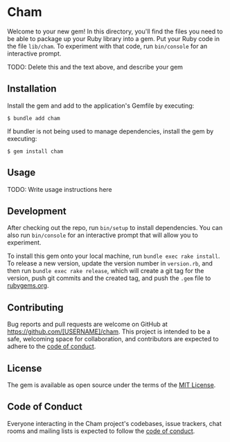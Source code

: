 # Cham

Welcome to your new gem! In this directory, you'll find the files you need to be able to package up your Ruby library into a gem. Put your Ruby code in the file `lib/cham`. To experiment with that code, run `bin/console` for an interactive prompt.

TODO: Delete this and the text above, and describe your gem

## Installation

Install the gem and add to the application's Gemfile by executing:

    $ bundle add cham

If bundler is not being used to manage dependencies, install the gem by executing:

    $ gem install cham

## Usage

TODO: Write usage instructions here

## Development

After checking out the repo, run `bin/setup` to install dependencies. You can also run `bin/console` for an interactive prompt that will allow you to experiment.

To install this gem onto your local machine, run `bundle exec rake install`. To release a new version, update the version number in `version.rb`, and then run `bundle exec rake release`, which will create a git tag for the version, push git commits and the created tag, and push the `.gem` file to [rubygems.org](https://rubygems.org).

## Contributing

Bug reports and pull requests are welcome on GitHub at https://github.com/[USERNAME]/cham. This project is intended to be a safe, welcoming space for collaboration, and contributors are expected to adhere to the [code of conduct](https://github.com/[USERNAME]/cham/blob/master/CODE_OF_CONDUCT.md).

## License

The gem is available as open source under the terms of the [MIT License](https://opensource.org/licenses/MIT).

## Code of Conduct

Everyone interacting in the Cham project's codebases, issue trackers, chat rooms and mailing lists is expected to follow the [code of conduct](https://github.com/[USERNAME]/cham/blob/master/CODE_OF_CONDUCT.md).
